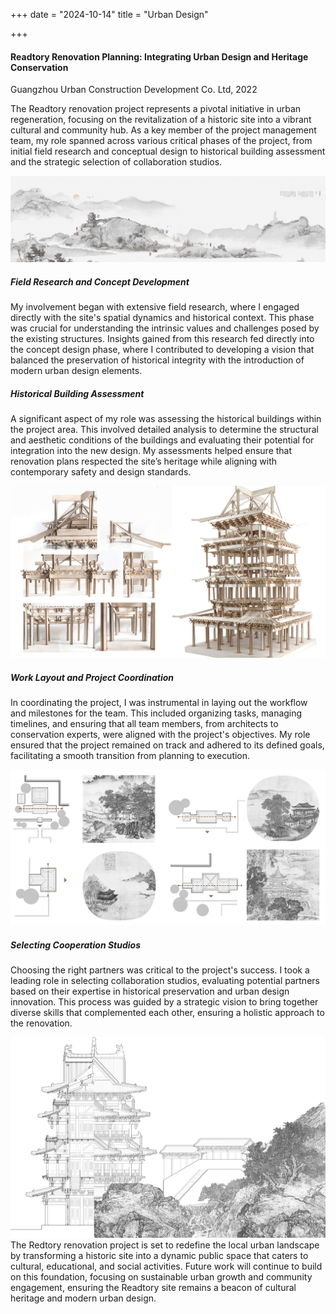 +++
date = "2024-10-14"
title = "Urban Design"

+++



#### Readtory Renovation Planning: Integrating Urban Design and Heritage Conservation

Guangzhou Urban Construction Development Co. Ltd, 2022

The Readtory renovation project represents a pivotal initiative in urban regeneration, focusing on the revitalization of a historic site into a vibrant cultural and community hub. As a key member of the project management team, my role spanned across various critical phases of the project, from initial field research and conceptual design to historical building assessment and the strategic selection of collaboration studios.

![about](/images/pic13.jpg)
##### Field Research and Concept Development
My involvement began with extensive field research, where I engaged directly with the site's spatial dynamics and historical context. This phase was crucial for understanding the intrinsic values and challenges posed by the existing structures. Insights gained from this research fed directly into the concept design phase, where I contributed to developing a vision that balanced the preservation of historical integrity with the introduction of modern urban design elements.

##### Historical Building Assessment                        
A significant aspect of my role was assessing the historical buildings within the project area. This involved detailed analysis to determine the structural and aesthetic conditions of the buildings and evaluating their potential for integration into the new design. My assessments helped ensure that renovation plans respected the site’s heritage while aligning with contemporary safety and design standards.

![about](/images/pic14.jpg)

##### Work Layout and Project Coordination
In coordinating the project, I was instrumental in laying out the workflow and milestones for the team. This included organizing tasks, managing timelines, and ensuring that all team members, from architects to conservation experts, were aligned with the project's objectives. My role ensured that the project remained on track and adhered to its defined goals, facilitating a smooth transition from planning to execution.

![about](/images/pic15.jpg)
##### Selecting Cooperation Studios
Choosing the right partners was critical to the project's success. I took a leading role in selecting collaboration studios, evaluating potential partners based on their expertise in historical preservation and urban design innovation. This process was guided by a strategic vision to bring together diverse skills that complemented each other, ensuring a holistic approach to the renovation.

![about](/images/pic16.jpg)
The Redtory renovation project is set to redefine the local urban landscape by transforming a historic site into a dynamic public space that caters to cultural, educational, and social activities. Future work will continue to build on this foundation, focusing on sustainable urban growth and community engagement, ensuring the Readtory site remains a beacon of cultural heritage and modern urban design.


